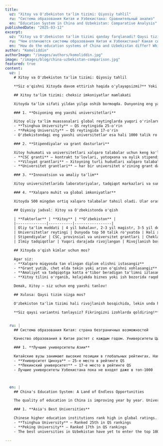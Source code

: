 ```yaml
---
title:
  uz: "Xitoy va O'zbekiston ta'lim tizimi: Qiyosiy tahlil"
  ru: "Система образования Китая и Узбекистана: Сравнительный анализ"
  en: "Education System in China and Uzbekistan: Comparative Analysis"
publishedDate: "2025-03-12"
excerpt:
  uz: "Xitoy va O'zbekiston ta'lim tizimi qanday farqlanadi? Qaysi tizim talabalarga ko'proq imkoniyat yaratadi?"
  ru: "Чем отличаются системы образования Китая и Узбекистана? Какая система предоставляет студентам больше возможностей?"
  en: "How do the education systems of China and Uzbekistan differ? Which system offers more opportunities for students?"
author: "Komoliddin"
authorImage: "/images/authors/komoliddin.jpg"
image: "/images/blog/china-uzbekistan-comparison.jpg"
featured: true
content:
  uz: |
    # Xitoy va O'zbekiston ta'lim tizimi: Qiyosiy tahlil

    **Siz o'qishni Xitoyda davom ettirish haqida o'ylayapsizmi?** Yoki hali qaror qabul qilmaganmisiz? Ushbu maqolada Xitoy va Oʻzbekiston ta'lim tizimlarini talaba nuqtai nazaridan qiyoslab, qaysi biri sizga mos kelishini tushuntirib beramiz.

    ## Xitoy ta'lim tizimi: cheksiz imkoniyatlar mamlakati

    Xitoyda ta'lim sifati yildan yilga oshib bormoqda. Dunyoning eng yaxshi universitetlari ro'yxatiga kiruvchi Tsinghua, Peking, Fudan universitetlari xalqaro talabalarga keng imkoniyatlar taqdim etadi. Nima uchun aynan Xitoyni tanlash kerak?

    ### 1. **Osiyoning eng yaxshi universitetlari**

    Xitoy oliy ta'lim muassasalari global reytinglarda yuqori o'rinlarni egallaydi. Masalan:
    - **Tsinghua University** – QS reytingida 25-o'rin
    - **Peking University** – QS reytingida 17-o'rin
    - O'zbekistondagi eng yaxshi universitetlar esa hali 1000 talik ro'yxatga ham kirmagan.

    ### 2. **Stipendiyalar va grant dasturlari**

    Xitoy hukumati va universitetlari xalqaro talabalar uchun keng ko'lamli stipendiyalar taqdim etadi:
    - **CSC granti** – kontrakt to'lovlari, yotoqxona va oylik stipendiyani o'z ichiga oladi.
    - **Viloyat grantlari** – Xitoyning turli hududlari xalqaro talabalarni jalb qilish maqsadida o'z grantlarini taqdim etadi.
    - **Universitet grantlari** – har bir universitet o'zining grant dasturlariga ega.

    ### 3. **Innovatsion va amaliy ta'lim**

    Xitoy universitetlarida laboratoriyalar, tadqiqot markazlari va sun'iy intellekt texnologiyalaridan foydalanish rivojlangan. Masalan, agar siz IT yoki muhandislik yo'nalishida o'qishni xohlasangiz, Xitoy dunyodagi eng ilg'or texnologik ta'limni taklif qiladi.

    ### 4. **Xalqaro muhit va global imkoniyatlar**

    Xitoyda 500 mingdan ortiq xalqaro talabalar tahsil oladi. Ular orasida turli mamlakat vakillari bo'lib, bu sizga xalqaro do'stlar orttirish va global miqyosda tarmoqlanish imkonini beradi.

    ## Qiyosiy jadval: Xitoy va O'zbekistonda o'qish

    | **Faktorlar** | **Xitoy** | **Oʻzbekiston** |
    |--------------|-----------|-----------------|
    | Oliy ta'lim muddati | 4 yil bakalavr, 2-3 yil magistr, 3-5 yil doktorantura | 4 yil bakalavr, 2 yil magistr, 3 yil doktorantura |
    | Universitetlar reytingi | Dunyoda top 50 talik ro'yxatda | Hali xalqaro miqyosda tan olinmagan |
    | Stipendiyalar | CSC, provinsial va universitet grantlari | Cheklangan davlat grantlari |
    | Ilmiy tadqiqotlar | Yuqori darajada rivojlangan | Rivojlanish bosqichida |

    ## Xitoyda o'qish kimlar uchun mos?

    Agar siz:
    - **Xalqaro miqyosda tan olingan diplom olishni istasangiz**
    - **Grant yutib, chet elda tekin yoki arzon o'qishni xohlasangiz**
    - **Amaliyot va tadqiqotga katta e'tibor beradigan ta'limni izlasangiz**
    - **Xitoy tilini o'rganib, kelajakda biznes yoki ish bozorida raqobatbardosh bo'lishni istasangiz**

    Demak, Xitoy – siz uchun eng yaxshi tanlov!

    ## Xulosa: Qaysi tizim sizga mos?

    O'zbekiston ta'lim tizimi hali rivojlanish bosqichida, lekin unda ham yaxshi imkoniyatlar mavjud. Ammo agar siz global miqyosda yuqori sifatli ta'lim olishni istasangiz, Xitoy sizga keng yo'llar ochadi.

    **Siz qaysi variantni tanlaysiz? Fikringizni izohlarda qoldiring!**


  ru: |
    ## Система образования Китая: страна безграничных возможностей

    Качество образования в Китае растет с каждым годом. Университеты Цинхуа, Пекина и Фудань, входящие в список лучших университетов мира, предоставляют широкие возможности для иностранных студентов. Почему стоит выбрать именно Китай?

    ### 1. **Лучшие университеты Азии**

    Китайские вузы занимают высокие позиции в глобальных рейтингах. Например:
    - **Университет Цинхуа** – 25-е место в рейтинге QS
    - **Пекинский университет** – 17-е место в рейтинге QS
    - Лучшие университеты Узбекистана пока не входят даже в топ-1000



  en: |
    ## China's Education System: A Land of Endless Opportunities

    The quality of education in China is improving year by year. Universities like Tsinghua, Peking, and Fudan, which are among the world's best universities, offer extensive opportunities for international students. Why should you choose China?

    ### 1. **Asia's Best Universities**

    Chinese higher education institutions rank high in global ratings. For example:
    - **Tsinghua University** – Ranked 25th in QS rankings
    - **Peking University** – Ranked 17th in QS rankings
    - The best universities in Uzbekistan have yet to enter the top 1000

---
```


